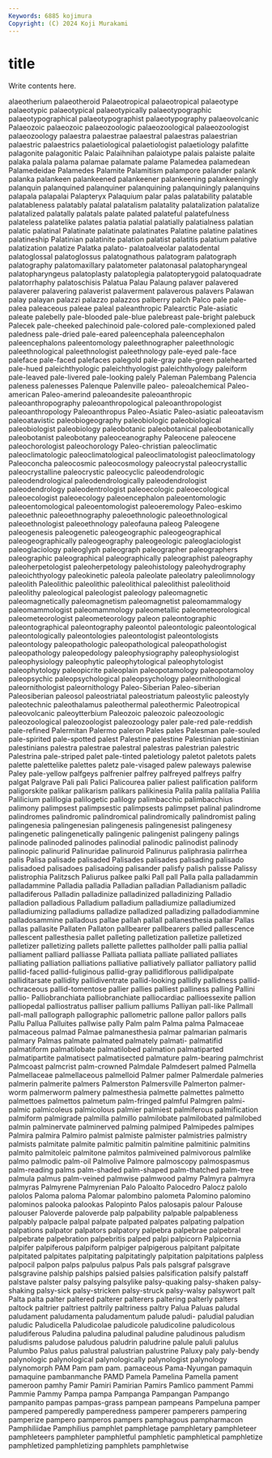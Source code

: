 ```yaml
---
Keywords: 6885 kojimura
Copyright: (C) 2024 Koji Murakami
---
```


# title

Write contents here.



alaeotherium palaeotheroid Palaeotropical palaeotropical palaeotype palaeotypic
palaeotypical palaeotypically palaeotypographic palaeotypographical palaeotypographist palaeotypography palaeovolcanic Palaeozoic palaeozoic palaeozoologic
palaeozoological palaeozoologist palaeozoology palaestra palaestrae palaestral palaestras palaestrian palaestric palaestrics
palaetiological palaetiologist palaetiology palafitte palagonite palagonitic Palaic Palaihnihan palaiotype palais
palaiste palaite palaka palala palama palamae palamate palame Palamedea palamedean
Palamedeidae Palamedes Palamite Palamitism palampore palander palank palanka palankeen palankeened
palankeener palankeening palankeeningly palanquin palanquined palanquiner palanquining palanquiningly palanquins palapala
palapalai Palapteryx Palaquium palar palas palatability palatable palatableness palatably palatal
palatalism palatality palatalization palatalize palatalized palatally palatals palate palated palateful
palatefulness palateless palatelike palates palatia palatial palatially palatialness palatian palatic
palatinal Palatinate palatinate palatinates Palatine palatine palatines palatineship Palatinian palatinite
palation palatist palatitis palatium palative palatization palatize Palatka palato- palatoalveolar
palatodental palatoglossal palatoglossus palatognathous palatogram palatograph palatography palatomaxillary palatometer palatonasal
palatopharyngeal palatopharyngeus palatoplasty palatoplegia palatopterygoid palatoquadrate palatorrhaphy palatoschisis Palatua Palau
Palaung palaver palavered palaverer palavering palaverist palaverment palaverous palavers Palawan
palay palayan palazzi palazzo palazzos palberry palch Palco pale pale-
palea paleaceous paleae paleal paleanthropic Palearctic Pale-asiatic paleate palebelly pale-blooded
pale-blue palebreast pale-bright palebuck Palecek pale-cheeked palechinoid pale-colored pale-complexioned paled
paledness pale-dried pale-eared paleencephala paleencephalon paleencephalons paleentomology paleethnographer paleethnologic paleethnological
paleethnologist paleethnology pale-eyed pale-face paleface pale-faced palefaces palegold pale-gray pale-green
palehearted pale-hued paleichthyologic paleichthyologist paleichthyology paleiform pale-leaved pale-livered pale-looking palely
Paleman Palembang Palencia paleness palenesses Palenque Palenville paleo- paleoalchemical Paleo-american
Paleo-amerind paleoandesite paleoanthropic paleoanthropography paleoanthropological paleoanthropologist paleoanthropology Paleoanthropus Paleo-Asiatic Paleo-asiatic
paleoatavism paleoatavistic paleobiogeography paleobiologic paleobiological paleobiologist paleobiology paleobotanic paleobotanical paleobotanically
paleobotanist paleobotany paleoceanography Paleocene paleocene paleochorologist paleochorology Paleo-christian paleoclimatic paleoclimatologic
paleoclimatological paleoclimatologist paleoclimatology Paleoconcha paleocosmic paleocosmology paleocrystal paleocrystallic paleocrystalline paleocrystic
paleocyclic paleodendrologic paleodendrological paleodendrologically paleodendrologist paleodendrology paleodentrologist paleoecologic paleoecological paleoecologist
paleoecology paleoencephalon paleoentomologic paleoentomological paleoentomologist paleoeremology Paleo-eskimo paleoethnic paleoethnography paleoethnologic
paleoethnological paleoethnologist paleoethnology paleofauna paleog Paleogene paleogenesis paleogenetic paleogeographic paleogeographical
paleogeographically paleogeography paleogeologic paleoglaciologist paleoglaciology paleoglyph paleograph paleographer paleographers paleographic
paleographical paleographically paleographist paleography paleoherpetologist paleoherpetology paleohistology paleohydrography paleoichthyology paleokinetic
paleola paleolate paleolatry paleolimnology paleolith Paleolithic paleolithic paleolithical paleolithist paleolithoid
paleolithy paleological paleologist paleology paleomagnetic paleomagnetically paleomagnetism paleomagnetist paleomammalogy paleomammologist
paleomammology paleometallic paleometeorological paleometeorologist paleometeorology paleon paleontographic paleontographical paleontography paleontol
paleontologic paleontological paleontologically paleontologies paleontologist paleontologists paleontology paleopathologic paleopathological paleopathologist
paleopathology paleopedology paleophysiography paleophysiologist paleophysiology paleophytic paleophytological paleophytologist paleophytology paleopicrite
paleoplain paleopotamology paleopotamoloy paleopsychic paleopsychological paleopsychology paleornithological paleornithologist paleornithology Paleo-Siberian
Paleo-siberian Paleosiberian paleosol paleostriatal paleostriatum paleostylic paleostyly paleotechnic paleothalamus paleothermal
paleothermic Paleotropical paleovolcanic paleoytterbium Paleozoic paleozoic paleozoologic paleozoological paleozoologist paleozoology
paler pale-red pale-reddish pale-refined Palermitan Palermo paleron Pales pales Palesman
pale-souled pale-spirited pale-spotted palest Palestine palestine Palestinian palestinian palestinians palestra
palestrae palestral palestras palestrian palestric Palestrina pale-striped palet pale-tinted paletiology
paletot paletots palets palette palettelike palettes paletz pale-visaged palew paleways
palewise Paley pale-yellow palfgeys palfrenier palfrey palfreyed palfreys palfry palgat
Palgrave Pali pali Palici Palicourea palier paliest palification paliform paligorskite
palikar palikarism palikars palikinesia Palila palila palilalia Palilia Palilicium palillogia
palilogetic palilogy palimbacchic palimbacchius palimony palimpsest palimpsestic palimpsests palimpset palinal
palindrome palindromes palindromic palindromical palindromically palindromist paling palingenesia palingenesian palingenesis
palingenesist palingenesy palingenetic palingenetically palingenic palingenist palingeny palings palinode palinoded
palinodes palinodial palinodic palinodist palinody palinopic palinurid Palinuridae palinuroid Palinurus
paliphrasia palirrhea palis Palisa palisade palisaded Palisades palisades palisading palisado
palisadoed palisadoes palisadoing palisander palisfy palish palisse Palissy palistrophia Palitzsch
Paliurus palkee palki Pall pall Palla palla palladammin palladammine Palladia
palladia Palladian palladian Palladianism palladic palladiferous Palladin palladinize palladinized palladinizing
Palladio palladion palladious Palladium palladium palladiumize palladiumized palladiumizing palladiums palladize
palladized palladizing palladodiammine palladosammine palladous pallae pallah pallall pallanesthesia pallar
Pallas pallas pallasite Pallaten Pallaton pallbearer pallbearers palled pallescence pallescent
pallesthesia pallet palleting palletization palletize palletized palletizer palletizing pallets pallette
pallettes pallholder palli pallia pallial palliament palliard palliasse Palliata palliata
palliate palliated palliates palliating palliation palliations palliative palliatively palliator palliatory
pallid pallid-faced pallid-fuliginous pallid-gray pallidiflorous pallidipalpate palliditarsate pallidity pallidiventrate pallid-looking
pallidly pallidness pallid-ochraceous pallid-tomentose pallier pallies palliest palliness palling Pallini
pallio- Palliobranchiata palliobranchiate palliocardiac pallioessexite pallion palliopedal palliostratus palliser pallium
palliums Palliyan pall-like Pallmall pall-mall pallograph pallographic pallometric pallone pallor
pallors palls Pallu Pallua Palluites pallwise pally Palm palm Palma
palma Palmaceae palmaceous palmad Palmae palmanesthesia palmar palmarian palmaris palmary
Palmas palmate palmated palmately palmati- palmatifid palmatiform palmatilobate palmatilobed palmation
palmatiparted palmatipartite palmatisect palmatisected palmature palm-bearing palmchrist Palmcoast palmcrist palm-crowned
Palmdale Palmdesert palmed Palmella Palmellaceae palmellaceous palmelloid Palmer palmer Palmerdale
palmeries palmerin palmerite palmers Palmerston Palmersville Palmerton palmer-worm palmerworm palmery
palmesthesia palmette palmettes palmetto palmettoes palmettos palmetum palm-fringed palmful Palmgren
palmi- palmic palmicoleus palmicolous palmier palmiest palmiferous palmification palmiform palmigrade
palmilla palmillo palmilobate palmilobated palmilobed palmin palminervate palminerved palming palmiped
Palmipedes palmipes Palmira palmira Palmiro palmist palmiste palmister palmistries palmistry
palmists palmitate palmite palmitic palmitin palmitine palmitinic palmitins palmito palmitoleic
palmitone palmitos palmiveined palmivorous palmlike palmo palmodic palm-oil Palmolive Palmore
palmoscopy palmospasmus palm-reading palms palm-shaded palm-shaped palm-thatched palm-tree palmula palmus
palm-veined palmwise palmwood palmy Palmyra palmyra palmyras Palmyrene Palmyrenian Palo
Paloalto Palocedro Palocz palolo palolos Paloma paloma Palomar palombino palometa
Palomino palomino palominos palooka palookas Palopinto Palos palosapis palour Palouse
palouser Paloverde paloverde palp palpability palpable palpableness palpably palpacle palpal
palpate palpated palpates palpating palpation palpations palpator palpators palpatory palpebra
palpebrae palpebral palpebrate palpebration palpebritis palped palpi palpicorn Palpicornia palpifer
palpiferous palpiform palpiger palpigerous palpitant palpitate palpitated palpitates palpitating palpitatingly
palpitation palpitations palpless palpocil palpon palps palpulus palpus Pals pals
palsgraf palsgrave palsgravine palship palships palsied palsies palsification palsify palstaff
palstave palster palsy palsying palsylike palsy-quaking palsy-shaken palsy-shaking palsy-sick palsy-stricken
palsy-struck palsy-walsy palsywort palt Palta palta palter paltered palterer palterers
paltering palterly palters paltock paltrier paltriest paltrily paltriness paltry Palua
Paluas paludal paludament paludamenta paludamentum palude paludi- paludial paludian paludic
Paludicella Paludicolae paludicole paludicoline paludicolous paludiferous Paludina paludina paludinal paludine
paludinous paludism paludisms paludose paludous paludrin paludrine palule paluli palulus
Palumbo Palus palus palustral palustrian palustrine Paluxy paly paly-bendy palynologic
palynological palynologically palynologist palynology palynomorph PAM Pam pam pam. pamaceous
Pama-Nyungan pamaquin pamaquine pambanmanche PAMD Pamela Pamelina Pamella pament pameroon
pamhy Pamir Pamiri Pamirian Pamirs Pamlico pamment Pammi Pammie Pammy
Pampa pampa Pampanga Pampangan Pampango pampanito pampas pampas-grass pampean pampeans
Pampeluna pamper pampered pamperedly pamperedness pamperer pamperers pampering pamperize pampero
pamperos pampers pamphagous pampharmacon Pamphiliidae Pamphilius pamphlet pamphletage pamphletary pamphleteer
pamphleteers pamphleter pamphletful pamphletic pamphletical pamphletize pamphletized pamphletizing pamphlets pamphletwise
